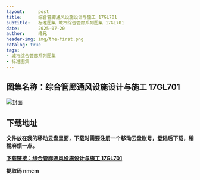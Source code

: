 ```yaml
---
layout:     post
title:      综合管廊通风设施设计与施工 17GL701
subtitle:   标准图集 城市综合管廊系列图集 17GL701
date:       2025-07-20
author:     峰兄
header-img: img/the-first.png
catalog: true
tags:
- 城市综合管廊系列图集
- 标准图集
---
```

## 图集名称：综合管廊通风设施设计与施工 17GL701
![封面](https://pic1.imgdb.cn/item/687e0dc558cb8da5c8c9ef21.jpg)


## 下载地址 
**文件放在我的移动云盘里面，下载时需要注册一个移动云盘账号，登陆后下载，稍稍麻烦一点。**  
  
[**下载链接：综合管廊通风设施设计与施工 17GL701**](https://caiyun.139.com/w/i/2oxwByUjXFL3o)


**提取码 nmcm**

